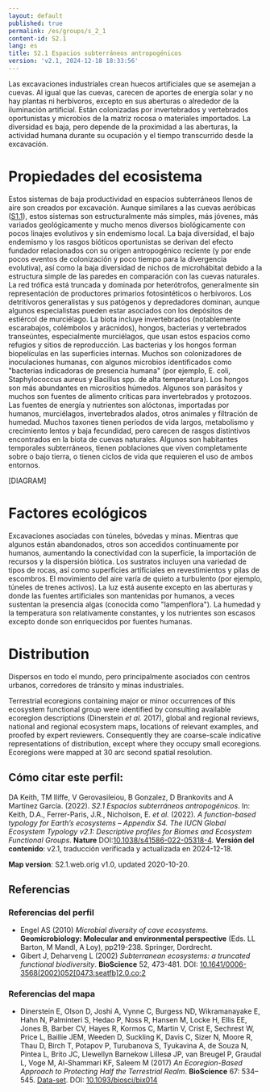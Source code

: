 ```yaml
---
layout: default
published: true
permalink: /es/groups/s_2_1
content-id: S2.1
lang: es
title: S2.1 Espacios subterráneos antropogénicos
version: 'v2.1, 2024-12-18 18:33:56'
---
```


Las excavaciones industriales crean huecos artificiales que se asemejan a cuevas. Al igual que las cuevas, carecen de aportes de energía solar y no hay plantas ni herbívoros, excepto en sus aberturas o alrededor de la iluminación artificial. Están colonizadas por invertebrados y vertebrados oportunistas y microbios de la matriz rocosa o materiales importados. La diversidad es baja, pero depende de la proximidad a las aberturas, la actividad humana durante su ocupación y el tiempo transcurrido desde la excavación.

# Propiedades del ecosistema
 
Estos sistemas de baja productividad en espacios subterráneos llenos de aire son creados por excavación. Aunque similares a las cuevas aeróbicas ([S1.1](/explore/groups/S1.1)), estos sistemas son estructuralmente más simples, más jóvenes, más variados geológicamente y mucho menos diversos biológicamente con pocos linajes evolutivos y sin endemismo local. La baja diversidad, el bajo endemismo y los rasgos bióticos oportunistas se derivan del efecto fundador relacionados con su origen antropogénico reciente (y por ende pocos eventos de colonización y poco tiempo para la divergencia evolutiva), así como la baja diversidad de nichos de microhábitat debido a la estructura simple de las paredes en comparación con las cuevas naturales. La red trófica está truncada y dominada por heterótrofos, generalmente sin representación de productores primarios fotosintéticos o herbívoros. Los detritívoros generalistas y sus patógenos y depredadores dominan, aunque algunos especialistas pueden estar asociados con los depósitos de estiércol de murciélago. La biota incluye invertebrados (notablemente escarabajos, colémbolos y arácnidos), hongos, bacterias y vertebrados transeúntes, especialmente murciélagos, que usan estos espacios como refugios y sitios de reproducción. Las bacterias y los hongos forman biopelículas en las superficies internas. Muchos son colonizadores de inoculaciones humanas, con algunos microbios identificados como "bacterias indicadoras de presencia humana" (por ejemplo, E. coli, Staphylococcus aureus y Bacillus spp. de alta temperatura). Los hongos son más abundantes en micrositios húmedos. Algunos son parásitos y muchos son fuentes de alimento críticas para invertebrados y protozoos. Las fuentes de energía y nutrientes son alóctonas, importadas por humanos, murciélagos, invertebrados alados, otros animales y filtración de humedad. Muchos taxones tienen períodos de vida largos, metabolismo y crecimiento lentos y baja fecundidad, pero carecen de rasgos distintivos encontrados en la biota de cuevas naturales. Algunos son habitantes temporales subterráneos, tienen poblaciones que viven completamente sobre o bajo tierra, o tienen ciclos de vida que requieren el uso de ambos entornos.

[DIAGRAM]

# Factores ecológicos
 
Excavaciones asociadas con túneles, bóvedas y minas. Mientras que algunos están abandonados, otros son accedidos continuamente por humanos, aumentando la conectividad con la superficie, la importación de recursos y la dispersión biótica. Los sustratos incluyen una variedad de tipos de rocas, así como superficies artificiales en revestimientos y pilas de escombros. El movimiento del aire varía de quieto a turbulento (por ejemplo, túneles de trenes activos). La luz está ausente excepto en las aberturas y donde las fuentes artificiales son mantenidas por humanos, a veces sustentan la presencia algas (conocida como  "lampenflora"). La humedad y la temperatura son relativamente constantes, y los nutrientes son escasos excepto donde son enriquecidos por fuentes humanas.
 
# Distribution
 
Dispersos en todo el mundo, pero principalmente asociados con centros urbanos, corredores de tránsito y minas industriales.

Terrestrial ecoregions containing major or minor occurrences of this ecosystem functional group were identified by consulting available ecoregion descriptions (Dinerstein _et al._ 2017), global and regional reviews, national and regional ecosystem maps, locations of relevant examples, and proofed by expert reviewers. Consequently they are coarse-scale indicative representations of distribution, except where they occupy small ecoregions. Ecoregions were mapped at 30 arc second spatial resolution.

## Cómo citar este perfil:

DA Keith, TM Iliffe, V Gerovasileiou, B Gonzalez, D Brankovits and A Martínez García. (2022). *S2.1 Espacios subterráneos antropogénicos*. In: Keith, D.A., Ferrer-Paris, J.R., Nicholson, E. *et al.* (2022). *A function-based typology for Earth’s ecosystems – Appendix S4. The IUCN Global Ecosystem Typology v2.1: Descriptive profiles for Biomes and Ecosystem Functional Groups*. **Nature** DOI:[10.1038/s41586-022-05318-4](https://doi.org/10.1038/s41586-022-05318-4).
**Versión del contenido**: v2.1, traducción verificada y actualizada en 2024-12-18.

**Map version**: S2.1.web.orig v1.0, updated 2020-10-20.

## Referencias

### Referencias del perfil
* Engel AS  (2010) *Microbial diversity of cave ecosystems*. **Geomicrobiology: Molecular and environmental perspective** (Eds. LL Barton, M Mandl, A Loy), pp219-238. Springer, Dordrecht.
* Gibert J, Deharveng L  (2002) *Subterranean ecosystems: a truncated functional biodiversity*. **BioScience** 52, 473-481. DOI: [10.1641/0006-3568(2002)052[0473:seatfb]2.0.co;2](http://doi.org/10.1641/0006-3568(2002)052[0473:seatfb]2.0.co;2)

### Referencias del mapa
* Dinerstein E, Olson D, Joshi A, Vynne C, Burgess ND, Wikramanayake E, Hahn N, Palminteri S, Hedao P, Noss R, Hansen M, Locke H, Ellis EE, Jones B, Barber CV, Hayes R, Kormos C, Martin V, Crist E, Sechrest W, Price L, Baillie JEM, Weeden D, Suckling K, Davis C, Sizer N, Moore R, Thau D, Birch T, Potapov P, Turubanova S, Tyukavina A, de Souza N, Pintea L, Brito JC, Llewellyn Barnekow Lillesø JP, van Breugel P, Graudal L, Voge M, Al-Shammari KF, Saleem M  (2017) *An Ecoregion-Based Approach to Protecting Half the Terrestrial Realm*. **BioScience** 67: 534–545. [Data-set](https://ecoregions2017.appspot.com/). DOI: [10.1093/biosci/bix014](http://doi.org/10.1093/biosci/bix014)
